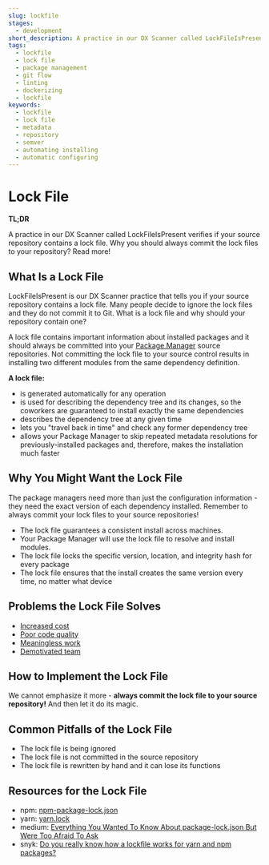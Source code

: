 ```yaml
---
slug: lockfile
stages:
  - development
short_description: A practice in our DX Scanner called LockFileIsPresent verifies if your source repository contains a lock file. You should always commit the lock file to your source repository.
tags:
  - lockfile
  - lock file
  - package management
  - git flow
  - linting
  - dockerizing
  - lockfile
keywords:
  - lockfile
  - lock file
  - metadata
  - repository
  - semver
  - automating installing
  - automatic configuring
---
```


# Lock File

**TL;DR**

A practice in our DX Scanner called LockFileIsPresent verifies if your source repository contains a lock file. Why you should always commit the lock files to your repository? Read more!

## What Is a Lock File

LockFileIsPresent is our DX Scanner practice that tells you if your source repository contains a lock file. Many people decide to ignore the lock files and they do not commit it to Git. What is a lock file and why should your repository contain one?

A lock file contains important information about installed packages and it should always be committed into your [Package Manager](/practices/package-management) source repositories. Not committing the lock file to your source control results in installing two different modules from the same dependency definition.

**A lock file:**

- is generated automatically for any operation
- is used for describing the dependency tree and its changes, so the coworkers are guaranteed to install exactly the same dependencies
- describes the dependency tree at any given time
- lets you "travel back in time" and check any former dependency tree
- allows your Package Manager to skip repeated metadata resolutions for previously-installed packages and, therefore, makes the installation much faster

## Why You Might Want the Lock File

The package managers need more than just the configuration information - they need the exact version of each dependency installed. Remember to always commit your lock files to your source repositories!

- The lock file guarantees a consistent install across machines.
- Your Package Manager will use the lock file to resolve and install modules.
- The lock file locks the specific version, location, and integrity hash for every package
- The lock file ensures that the install creates the same version every time, no matter what device

## Problems the Lock File Solves

- [Increased cost](/problems/increased-cost)
- [Poor code quality](/problems/poor-code-quality)
- [Meaningless work](/problems/meaningless-work)
- [Demotivated team](/problems/demotivated-team)

## How to Implement the Lock File

We cannot emphasize it more - **always commit the lock file to your source repository!** And then let it do its magic.

## Common Pitfalls of the Lock File

- The lock file is being ignored
- The lock file is not committed in the source repository
- The lock file is rewritten by hand and it can lose its functions

## Resources for the Lock File

- npm: [npm-package-lock.json](https://docs.npmjs.com/files/package-lock.json)
- yarn: [yarn.lock](https://yarnpkg.com/lang/en/docs/yarn-lock/)
- medium: [Everything You Wanted To Know About package-lock.json But Were Too Afraid To Ask](https://medium.com/coinmonks/everything-you-wanted-to-know-about-package-lock-json-b81911aa8ab8)
- snyk: [Do you really know how a lockfile works for yarn and npm packages?](https://snyk.io/blog/making-sense-of-package-lock-files-in-the-npm-ecosystem/)
